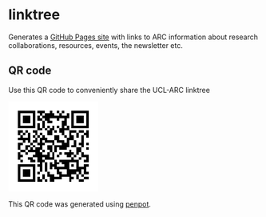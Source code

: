 # linktree
Generates a [GitHub Pages site](https://ucl-arc.github.io/linktree) with links to ARC information about research collaborations, resources, events, the newsletter etc.

## QR code
Use this QR code to conveniently share the UCL-ARC linktree

![QR code to UCL-ARC linktree](QRcode_UCL-ARC-linktree.png)

This QR code was generated using [penpot](https://github.com/penpot/penpot).